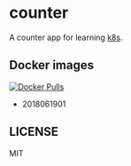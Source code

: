 # counter

A counter app for learning [k8s][].

[k8s]: http://kubernetes.io/

## Docker images

[![Docker Pulls](https://img.shields.io/docker/pulls/b4fun/counter.svg)](https://hub.docker.com/r/b4fun/counter/)

- 2018061901

## LICENSE

MIT
